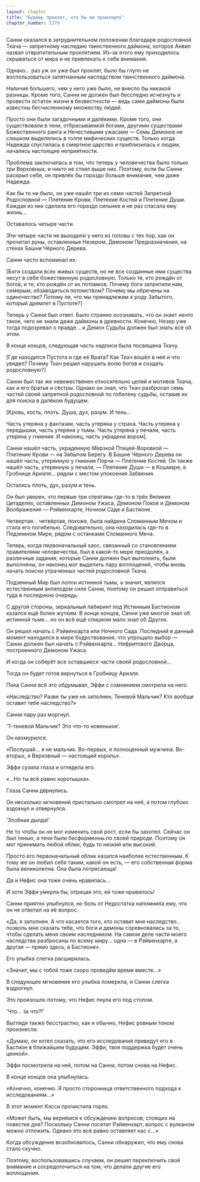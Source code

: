 ```yaml
---
layout: chapter
title: "Будешь проклят, что бы ни произошло"
chapter_number: 2279
---
```




Санни оказался в затруднительном положении благодаря родословной Ткача — запретному наследию таинственного даймона, которое Анвил назвал отвратительным проклятием. Из-за этого ему приходилось скрываться от мира и не привлекать к себе внимания.

Однако... раз уж он уже был проклят, было бы глупо не воспользоваться запятнанным наследством таинственного даймона.

Наличие большего, чем у него уже было, не внесло бы никакой разницы. Кроме того, Санни не должен был бесследно исчезнуть и провести остаток жизни в безвестности — ведь сами даймоны были известны бесчисленному множеству людей.

Просто они были загадочными и далёкими. Кроме того, они существовали в тени, отбрасываемой богами, другими существами Божественного ранга и Нечестивыми ужасами — Семь Демонов не слишком выделялись в толпе мифических существ. Только когда Надежда спустилась в смертное царство и приблизилась к людям, начались настоящие неприятности.

Проблема заключалась в том, что теперь у человечества было только три Верховных, и никто не стоял выше них. Поэтому, если бы Санни раскрыл себя, он привлёк бы гораздо больше внимания, чем даже Надежда.

Как бы то ни было, он уже нашёл три из семи частей Запретной Родословной — Плетение Крови, Плетение Костей и Плетение Души. Каждая из них сделала его гораздо сильнее и не раз спасала ему жизнь...

Оставалось четыре части.

Эти четыре части не выходили у него из головы с тех пор, как он прочитал руны, оставленные Незером, Демоном Предназначения, на стенах Башни Чёрного Дерева.

Санни часто вспоминал их:

[Боги создали всех живых существ, но не все созданные ими существа несут в себе божественную родословную. Только те, кто рождён от богов, и те, кто рождён от их потомков. Почему боги запретили нам, семерым, обзаводиться потомством? Почему мы обречены на одиночество? Потому ли, что мы принадлежим к роду Забытого, который дремлет в Пустоте?]

Теперь у Санни был ответ. Было странно осознавать, что он знает нечто такое, чего не знали даже даймоны в древности. Конечно, Незер уже тогда подозревал о правде... и Демон Судьбы должен был знать всё об этом.

В конце концов, следующая часть надписи была посвящена Ткачу.

[Где находится Пустота и где её Врата? Как Ткач вошёл в неё и что увидел? Почему Ткач решил нарушить волю богов и создать родословную?]

Санни был так же невежественен относительно целей и мотивов Ткача, как и его братья и сёстры. Однако он знал, что Ткач разбросал семь частей своей запретной родословной по гобелену судьбы, оставив их для поиска в далёком будущем.

[Кровь, кость, плоть. Душа, дух, разум. И тень...

Часть утеряна у фантазии, часть утеряна у страха. Часть утеряна у передышки, часть утеряна у тьмы. Часть утеряна у печали, часть утеряна у гниения. И наконец, часть украдена вором].

Санни нашёл часть, украденную Мерзкой Птицей-Воровкой — Плетение Крови — на Забытом Берегу. В Башне Чёрного Дерева он нашёл часть, утерянную у гниения Порчи — Плетение Костей. Он также нашёл часть, утерянную у печали, — Плетение Души — в Кошмаре, в Гробнице Ариэля... рядом с местом упокоения Забвения.

Остались плоть, дух, разум и тень.

Он был уверен, что первые три спрятаны где-то в трёх Великих Цитаделях, оставленных Демоном Ужаса, Демоном Покоя и Демоном Воображения — Рэйвенхарте, Ночном Саде и Бастионе.

Четвертая... четвёртая, похоже, была найдена Сломанным Мечом и стала его погибелью. Следовательно, она находилась где-то в Подземном Мире, рядом с останками Сломанного Меча.

Теперь, когда первоначальный хаос, связанный со становлением правителями человечества, был в какой-то мере преодолён, а различные задания, которые Санни должен был выполнить, были выполнены, он наконец мог выделить пару воплощений, чтобы вновь начать поиски утраченных частей родословной Ткача.

Подземный Мир был полон истинной тьмы, а значит, являлся естественным антиподом силе Санни, поэтому он решил отправиться туда в последнюю очередь.

С другой стороны, зеркальный лабиринт под Истинным Бастионом казался ещё более жутким. В конце концов, Санни уже многое знал об истинной тьме... но он всё ещё слишком мало знал об Других.

Он решил начать с Рэйвенхарта или Ночного Сада. Последний в данный момент находился в мире бодрствования, что упрощало выбор — Санни должен был начать с Рэйвенхарта... Нефритового Дворца, построенного Демоном Ужаса.

И когда он соберёт все оставшиеся части своей родословной...

Тогда он будет готов вернуться в Гробницу Ариэля.

Пока Санни всё это обдумывал, Эффи с сомнением смотрела на него.

«Наследство? Разве ты уже не заполнен, Теневой Мальчик? Кто вообще оставит тебе наследство?»

Санни пару раз моргнул.

'Т-теневой Мальчик? Это что-то новенькое'.

Он нахмурился.

«Послушай... я не мальчик. Во-первых, я полноценный мужчина. Во-вторых, я Верховный — настоящий король».

Эффи сузила глаза и оглядела его.

«...Но ты всё равно коротышка».

Глаза Санни дёрнулись.

Он несколько мгновений пристально смотрел на неё, а потом глубоко вздохнул и отвернулся.

'Злобная дылда!'

Не то чтобы он не мог изменить свой рост, если бы захотел. Сейчас он был тенью, а тени были бесформенны по своей природе. Поэтому он мог принимать любой облик, будь то низкий или высокий.

Просто его первоначальный облик казался наиболее естественным. К тому же он любил себя таким, какой он есть, — его собственная форма была великолепна. Она была потрясающа!

Да и Нефис она тоже очень нравилась...

И хотя Эффи умерла бы, отрицая это, ей тоже нравилось!

Санни приятно улыбнулся, но боль от Недостатка напомнила ему, что он не ответил на её вопрос.

«Да, я заполнен. А что касается того, кто оставит мне наследство… позволь мне сказать тебе, что боги и демоны соревновались за то, чтобы сделать меня своим наследником. На самом деле части моего наследства разбросаны по всему миру... одна — в Рэйвенхарте, а другая — прямо здесь, в Бастионе».

Его улыбка слегка расширилась.

«Значит, мы с тобой тоже скоро проведём время вместе...»

В следующее мгновение его улыбка померкла, и Санни слегка вздрогнул.

Это произошло потому, что Нефис пнула его под столом.

'Что... за что?!'

Выглядя также бесстрастно, как и обычно, Нефис ровным тоном произнесла:

«Думаю, он хотел сказать, что его исследования приведут его в Бастион в ближайшем будущем. Эффи, твоя поддержка будет очень ценной».

Эффи посмотрела на неё, потом на Санни, потом снова на Нефис.

В конце концов она улыбнулась.

«Конечно, конечно. Я просто сторонница ответственного подхода к исследованиям...»

В этот момент Кэсси прочистила горло.

«Может быть, мы вернёмся к обсуждению вопросов, стоящих на повестке дня? Поскольку Санни посетит Рэйвенхарт, вопрос с вулканом можно отложить. Однако это всё равно оставляет нас с...»

Когда обсуждение возобновилось, Санни обнаружил, что ему снова стало скучно.

Поэтому, воспользовавшись случаем, он решил переключить своё внимание и сосредоточиться на том, что делали другие его воплощения.

